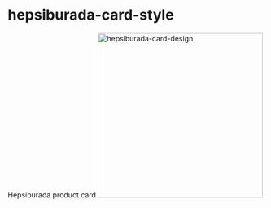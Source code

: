 # hepsiburada-card-style
Hepsiburada product card
<img width="324" alt="hepsiburada-card-design" src="https://user-images.githubusercontent.com/47575736/115075807-5504de00-9f04-11eb-8e06-02e9a153e7ab.png">
